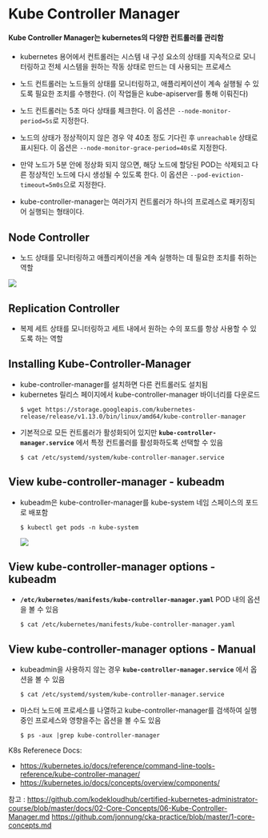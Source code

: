 # Kube Controller Manager

#### Kube Controller Manager는 kubernetes의 다양한 컨트롤러를 관리함
- kubernetes 용어에서 컨트롤러는 시스템 내 구성 요소의 상태를 지속적으로 모니터링하고 전체 시스템을 원하는 작동 상태로 만드는 데 사용되는 프로세스

- 노드 컨트롤러는 노드들의 상태를 모니터링하고, 애플리케이션이 계속 실행될 수 있도록 필요한 조치를 수행한다. (이 작업들은 kube-apiserver를 통해 이뤄진다)
- 노드 컨트롤러는 5초 마다 상태를 체크한다. 이 옵션은 `--node-monitor-period=5s`로 지정한다. 
- 노드의 상태가 정상적이지 않은 경우 약 40초 정도 기다린 후 `unreachable` 상태로 표시된다. 이 옵션은 `--node-monitor-grace-period=40s`로 지정한다. 
- 만약 노드가 5분 안에 정상화 되지 않으면, 해당 노드에 할당된 POD는 삭제되고 다른 정상적인 노드에 다시 생성될 수 있도록 한다. 이 옵션은 `--pod-eviction-timeout=5m0s`으로 지정한다. 
- kube-controller-manager는 여러가지 컨트롤러가 하나의 프로레스로 패키징되어 실행되는 형태이다. 

## Node Controller
   - 노드 상태를 모니터링하고 애플리케이션을 계속 실행하는 데 필요한 조치를 취하는 역할 
  
   <img src = https://github.com/kodekloudhub/certified-kubernetes-administrator-course/blob/master/images/node-controller.PNG>
   
## Replication Controller
   - 복제 세트 상태를 모니터링하고 세트 내에서 원하는 수의 포드를 항상 사용할 수 있도록 하는 역할
   
## Installing Kube-Controller-Manager
  - kube-controller-manager를 설치하면 다른 컨트롤러도 설치됨
  - kubernetes 릴리스 페이지에서 kube-controller-manager 바이너리를 다운로드
    ```
    $ wget https://storage.googleapis.com/kubernetes-release/release/v1.13.0/bin/linux/amd64/kube-controller-manager
    ```
  - 기본적으로 모든 컨트롤러가 활성화되어 있지만 **`kube-controller-manager.service`** 에서 특정 컨트롤러를 활성화하도록 선택할 수 있음
    ```
    $ cat /etc/systemd/system/kube-controller-manager.service
    ```
    
## View kube-controller-manager - kubeadm
- kubeadm은 kube-controller-manager를 kube-system 네임 스페이스의 포드로 배포함
  ```
  $ kubectl get pods -n kube-system
  ```
  <img src = https://github.com/kodekloudhub/certified-kubernetes-administrator-course/blob/master/images/kube-controller-manager0.PNG>
  
## View kube-controller-manager options - kubeadm
- **`/etc/kubernetes/manifests/kube-controller-manager.yaml`** POD 내의 옵션을 볼 수 있음
  ```
  $ cat /etc/kubernetes/manifests/kube-controller-manager.yaml
  ```
  
## View kube-controller-manager options - Manual
- kubeadmin을 사용하지 않는 경우 **`kube-controller-manager.service`** 에서 옵션을 볼 수 있음
  ```
  $ cat /etc/systemd/system/kube-controller-manager.service
  ```
  
- 마스터 노드에 프로세스를 나열하고 kube-controller-manager를 검색하여 실행중인 프로세스와 영향을주는 옵션을 볼 수도 있음
  ```
  $ ps -aux |grep kube-controller-manager
  ```

  
K8s Referenece Docs:
- https://kubernetes.io/docs/reference/command-line-tools-reference/kube-controller-manager/
- https://kubernetes.io/docs/concepts/overview/components/

참고 : https://github.com/kodekloudhub/certified-kubernetes-administrator-course/blob/master/docs/02-Core-Concepts/06-Kube-Controller-Manager.md
https://github.com/jonnung/cka-practice/blob/master/1-core-concepts.md
